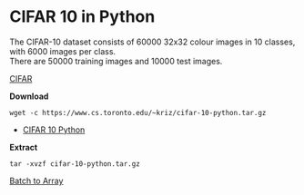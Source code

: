 # CIFAR 10 in Python

The CIFAR-10 dataset consists of 60000 32x32 colour images in 10 classes, with 6000 images per class.  
There are 50000 training images and 10000 test images. 

[CIFAR](https://www.cs.toronto.edu/~kriz/cifar.html)  

**Download**  

    wget -c https://www.cs.toronto.edu/~kriz/cifar-10-python.tar.gz

* [CIFAR 10 Python](https://www.cs.toronto.edu/~kriz/cifar-10-python.tar.gz)

**Extract**  

    tar -xvzf cifar-10-python.tar.gz

[Batch to Array](https://gist.github.com/juliensimon/273bef4c5b4490c687b2f92ee721b546)